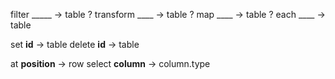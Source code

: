 
filter _____               -> table
? transform ____                   -> table
? map ____                   -> table
? each ____                   -> table

set __id__                 -> table
delete __id__              -> table

at __position__            -> row
select __column__          -> column.type